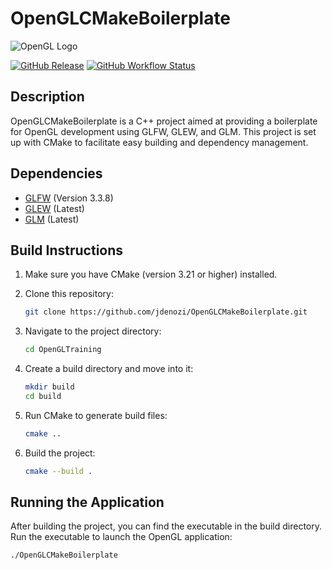 # OpenGLCMakeBoilerplate
![OpenGL Logo](https://www.opengl.org/img/opengl_logo.png)

[![GitHub Release](https://img.shields.io/github/v/release/jdenozi/OpenGLTraining)](https://github.com/your-username/OpenGLTraining/releases)
[![GitHub Workflow Status](https://img.shields.io/github/workflow/status/jdenozi/OpenGLTraining/CI/main)](https://github.com/your-username/OpenGLTraining/actions)
## Description
OpenGLCMakeBoilerplate is a C++ project aimed at providing a boilerplate for OpenGL development using GLFW, GLEW, and GLM. This project is set up with CMake to facilitate easy building and dependency management.

## Dependencies
- [GLFW](https://github.com/glfw/glfw) (Version 3.3.8)
- [GLEW](https://github.com/Perlmint/glew-cmake) (Latest)
- [GLM](https://github.com/g-truc/glm) (Latest)

## Build Instructions
1. Make sure you have CMake (version 3.21 or higher) installed.
2. Clone this repository:

    ```bash
    git clone https://github.com/jdenozi/OpenGLCMakeBoilerplate.git
    ```

3. Navigate to the project directory:

    ```bash
    cd OpenGLTraining
    ```

4. Create a build directory and move into it:

    ```bash
    mkdir build
    cd build
    ```

5. Run CMake to generate build files:

    ```bash
    cmake ..
    ```

6. Build the project:

    ```bash
    cmake --build .
    ```

## Running the Application
After building the project, you can find the executable in the build directory. Run the executable to launch the OpenGL application:

```bash
./OpenGLCMakeBoilerplate
